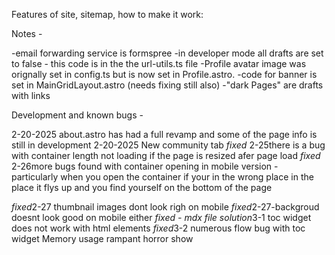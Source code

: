 Features of site, sitemap, how to make it work:

Notes - 

-email forwarding service is formspree
-in developer mode all drafts are set to false - this code is in the the url-utils.ts file
-Profile avatar image was orignally set in config.ts but is now set in Profile.astro.
-code for banner is set in MainGridLayout.astro (needs fixing still also)
-"dark Pages" are drafts with links

Development and known bugs -

2-20-2025 about.astro has had a full revamp and some of the page info is still in development
2-20-2025 New community tab
*fixed* 2-25there is a bug with container length not loading if the page is resized afer page load 
*fixed* 2-26more bugs found with container opening in mobile version - particularly when you open the container if your in the wrong place in the place it flys up and you find yourself on the bottom of the page

*fixed*2-27 thumbnail images dont look righ on mobile
*fixed*2-27-backgroud doesnt look good on mobile either
*fixed - mdx file solution*3-1 toc widget does not work with html elements
*fixed*3-2 numerous flow bug with toc widget
Memory usage rampant horror show